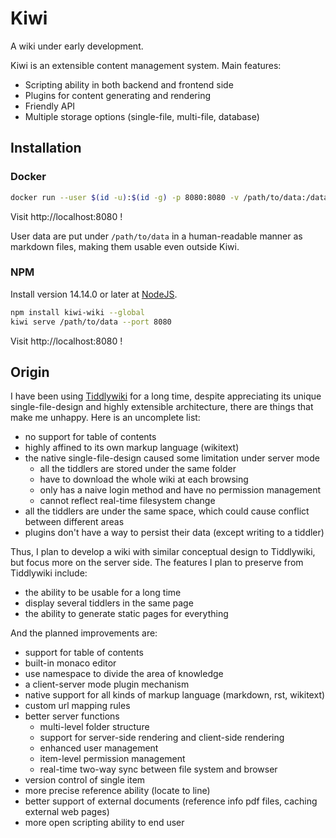 # Kiwi

A wiki under early development.

Kiwi is an extensible content management system. Main features:

- Scripting ability in both backend and frontend side
- Plugins for content generating and rendering
- Friendly API
- Multiple storage options (single-file, multi-file, database)

## Installation

### Docker

```bash
docker run --user $(id -u):$(id -g) -p 8080:8080 -v /path/to/data:/data sineliu/kiwi
```

Visit http://localhost:8080 !

User data are put under `/path/to/data` in a human-readable manner as markdown files, making them usable even outside Kiwi.

### NPM

Install version 14.14.0 or later at [NodeJS](https://nodejs.org/en/).

```bash
npm install kiwi-wiki --global
kiwi serve /path/to/data --port 8080
```

Visit http://localhost:8080 !

## Origin

I have been using [Tiddlywiki](https://tiddlywiki.com/) for a long time, despite appreciating its unique single-file-design and highly extensible architecture, there are things that make me unhappy. Here is an uncomplete list:

- no support for table of contents
- highly affined to its own markup language (wikitext)
- the native single-file-design caused some limitation under server mode
  - all the tiddlers are stored under the same folder
  - have to download the whole wiki at each browsing
  - only has a naive login method and have no permission management
  - cannot reflect real-time filesystem change
- all the tiddlers are under the same space, which could cause conflict between different areas
- plugins don't have a way to persist their data (except writing to a tiddler)

Thus, I plan to develop a wiki with similar conceptual design to Tiddlywiki, but focus more on the server side. The features I plan to preserve from Tiddlywiki include:

- the ability to be usable for a long time
- display several tiddlers in the same page
- the ability to generate static pages for everything

And the planned improvements are:

- support for table of contents
- built-in monaco editor
- use namespace to divide the area of knowledge
- a client-server mode plugin mechanism
- native support for all kinds of markup language (markdown, rst, wikitext)
- custom url mapping rules
- better server functions
  - multi-level folder structure
  - support for server-side rendering and client-side rendering
  - enhanced user management
  - item-level permission management
  - real-time two-way sync between file system and browser
- version control of single item
- more precise reference ability (locate to line)
- better support of external documents (reference info pdf files, caching external web pages)
- more open scripting ability to end user
